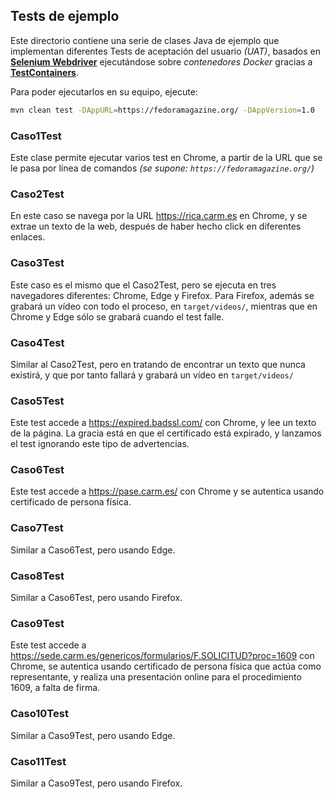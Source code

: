 
## Tests de ejemplo

Este directorio contiene una serie de clases Java de ejemplo que implementan diferentes 
Tests de aceptación del usuario _(UAT)_, 
basados en **[Selenium Webdriver](https://www.selenium.dev/documentation/webdriver/)** 
ejecutándose sobre 
_contenedores Docker_ 
gracias a **[TestContainers](https://testcontainers.com/)**. 


Para poder ejecutarlos en su equipo, ejecute:

```bash
mvn clean test -DAppURL=https://fedoramagazine.org/ -DAppVersion=1.0
```


### Caso1Test

Este clase permite ejecutar varios test en Chrome, a partir de la URL que se le pasa por línea de comandos _(se supone: `https://fedoramagazine.org/`)_



### Caso2Test

En este caso se navega por la URL https://rica.carm.es en Chrome, y se extrae un texto de la web, después de haber hecho click en diferentes enlaces. 


### Caso3Test

Este caso es el mismo que el Caso2Test, pero se ejecuta en tres navegadores diferentes: Chrome, Edge y Firefox. Para Firefox, además se grabará un vídeo con todo el proceso, en `target/videos/`, mientras que en Chrome y Edge sólo se grabará cuando el test falle.



### Caso4Test

Similar al Caso2Test, pero en tratando de encontrar un texto que nunca existirá, y que por tanto fallará y grabará un vídeo en `target/videos/`



### Caso5Test

Este test accede a https://expired.badssl.com/ con Chrome, y lee un texto de la página. La gracia está en que el certificado está expirado, y lanzamos el test ignorando este tipo de advertencias.



### Caso6Test

Este test accede a https://pase.carm.es/ con Chrome y se autentica usando certificado de persona física.


### Caso7Test

Similar a Caso6Test, pero usando Edge.


### Caso8Test

Similar a Caso6Test, pero usando Firefox.


### Caso9Test

Este test accede a https://sede.carm.es/genericos/formularios/F.SOLICITUD?proc=1609 con Chrome, se autentica usando certificado de persona física que actúa como representante, y realiza una presentación online para el procedimiento 1609, a falta de firma.


### Caso10Test

Similar a Caso9Test, pero usando Edge.


### Caso11Test

Similar a Caso9Test, pero usando Firefox.

